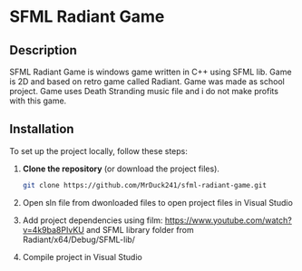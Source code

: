 # SFML Radiant Game

## Description

SFML Radiant Game is windows game written in C++ using SFML lib. Game is 2D and based on retro game called Radiant. Game was made as school project.
Game uses Death Stranding music file and i do not make profits with this game.

## Installation

To set up the project locally, follow these steps:

1. **Clone the repository** (or download the project files).
   ```bash
   git clone https://github.com/MrDuck241/sfml-radiant-game.git

2. Open sln file from dwonloaded files to open project files in Visual Studio

3. Add project dependencies using film: https://www.youtube.com/watch?v=4k9ba8PIvKU and SFML library folder from Radiant/x64/Debug/SFML-lib/

4. Compile project in Visual Studio
